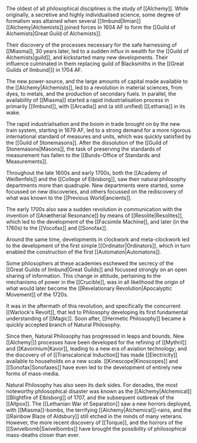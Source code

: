 The oldest of all philosophical disciplines is the study of [[Alchemy]]. While originally, a secretive and highly individualised science, some degree of formalism was attained when several [[Ilmbund|Ilmian]] [[Alchemy|Alchemists]] joined forces in 1604 AF to form the [[Guild of Alchemists|Great Guild of Alchemists]]. 

Their discovery of the processes necessary for the safe harnessing of [[Miasma]], 30 years later, led to a sudden influx in wealth for the [[Guild of Alchemists|guild]], and kickstarted many new developments. Their influence culminated in them replacing guild of Blacksmiths in the [[Great Guilds of Ilmbund|]] in 1704 AF.

The new power-source, and the large amounts of capital made available to the [[Alchemy|Alchemists]], led to a revolution in material sciences, from dyes, to metals, and the production of secondary fuels. In parallel, the availability of [[Miasma]] started a rapid industrialisation process in primarily [[Ilmbund]], with [[Arcadia]] and (a still unified) [[Lethania]] in its wake.

The rapid industrialisation and the boom in trade brought on by  the new train system, starting in 1679 AF, led to a strong demand for a more rigorous international standard of measures and units, which was quickly satisfied by the [[Guild of Stonemasons]]. After the dissolution of the [[Guild of Stonemasons|Masons]], the task of preserving the standards of measurement has fallen to the [[Bunds-Office of Standards and Measurements]].

Throughout the late 1600s and early 1700s, both the [[Academy of Weißenfels]] and the [[College of Elbisborg]], saw their natural philosophy departments more than quadruple. New departments were started, some focussed on new discoveries, and others focussed on the rediscovery of what was known to the [[Previous World|ancients]].

The early 1700s also saw a sudden revolution in communication with the invention of [[Anætherial Resonance]] by means of [[Resolite|Resolites]], which led to the development of the [[Facsimile Machine]], and later (in the 1760s) to the [[Vocofax]] and [[Sonofax]]. 

Around the same time, developments in clockwork and meta-clockwork led to the development of the first simple [[Ordinator|Ordinators]], which in turn enabled the construction of the first [[Automaton|Automatons]]. 

Some philosophers at these academies eschewed the secrecy of the [[Great Guilds of Ilmbund|Great Guilds]] and focussed strongly on an open sharing of information. This change in attitude, pertaining to the mechanisms of power in the [[Crucible]], was in all likelihood the origin of what would later become the [[Revelationary Revolution|Apocalyptic Movement]] of the 1720s. 

It was in the aftermath of this revolution, and specifically the concurrent [[Warlock's Revolt]], that led to Philosophy developing its first fundamental understanding of [[Magic]]. Soon after, [[Hermetic Philosophy]] became a quickly accepted branch of Natural Philosophy. 

Since then, Natural Philosophy has progressed in leaps and bounds. New [[Alchemy|]] processes have been developed for the refining of [[Mythril]] and [[Kavorinium|Kavor]], leading to a new era of aviation technology; and the discovery of of [[Transcalorical Induction]] has made [[Electricity]] available to households on a new scale. [[Kinescope|Kinoscopes]] and [[Sonofax|Sonofaxes]] have even led to the development of entirely new forms of mass-media.

Natural Philosophy has also seen its dark sides. For decades, the most noteworthy philosophical disaster was known as the [[Alchemy|Alchemical]] [[Blightfire of Elbisborg]] of 1707, and the subsequent outbreak of the [[Altpox]]. The [[Lethanian War of Separation]] saw a new horrors deployed, with [[Miasma]]-bombs, the terrifying [[Alchemy|Alchemical]]-rains, and the [[Rainbow Blaze of Aldsbury]] still etched in the minds of many veterans. However, the more recent discovery of [[Torque]], and the horrors of the [[Swivelbomb|Swivelbombs]] have brought the possibility of philosophical mass-deaths closer than ever.